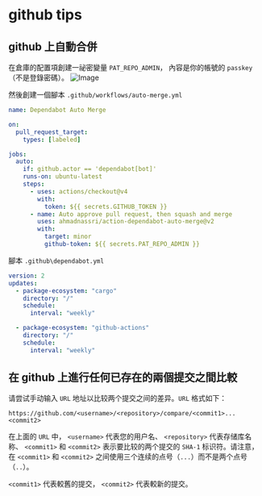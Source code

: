 # github tips

## github 上自動合併

在倉庫的配置項創建一祕密變量 `PAT_REPO_ADMIN`， 內容是你的帳號的 `passkey` （不是登錄密碼）。
![Image](https://github.com/user-attachments/assets/397a8309-2bef-4f24-92e3-decb336fc142)

然後創建一個腳本 `.github/workflows/auto-merge.yml`
```yaml
name: Dependabot Auto Merge

on:
  pull_request_target:
    types: [labeled]

jobs:
  auto:
    if: github.actor == 'dependabot[bot]'
    runs-on: ubuntu-latest
    steps:
      - uses: actions/checkout@v4
        with:
          token: ${{ secrets.GITHUB_TOKEN }}
      - name: Auto approve pull request, then squash and merge
        uses: ahmadnassri/action-dependabot-auto-merge@v2
        with:
          target: minor
          github-token: ${{ secrets.PAT_REPO_ADMIN }}
```
腳本 `.github\dependabot.yml`
```yaml
version: 2
updates:
  - package-ecosystem: "cargo"
    directory: "/"
    schedule:
      interval: "weekly"

  - package-ecosystem: "github-actions"
    directory: "/"
    schedule:
      interval: "weekly"
```

## 在 github 上進行任何已存在的兩個提交之間比較

请尝试手动输入 `URL` 地址以比较两个提交之间的差异。`URL` 格式如下：

```
https://github.com/<username>/<repository>/compare/<commit1>...<commit2>
```
在上面的 `URL` 中， `<username>` 代表您的用户名、 `<repository>` 代表存储库名称、 `<commit1>` 和 `<commit2>` 表示要比较的两个提交的  `SHA-1` 标识符。请注意，在 `<commit1>` 和 `<commit2>` 之间使用三个连续的点号（`...`）而不是两个点号（`..`）。

`<commit1>` 代表較舊的提交， `<commit2>` 代表較新的提交。
